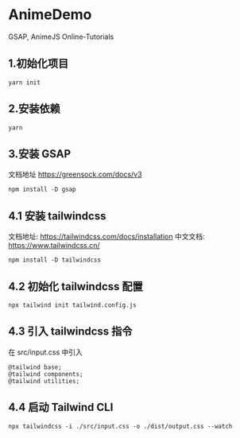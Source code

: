 # AnimeDemo

GSAP, AnimeJS
Online-Tutorials

## 1.初始化项目

```
yarn init
```

## 2.安装依赖

```
yarn
```

## 3.安装 GSAP

文档地址 https://greensock.com/docs/v3

```
npm install -D gsap
```

## 4.1 安装 tailwindcss

文档地址: https://tailwindcss.com/docs/installation
中文文档: https://www.tailwindcss.cn/

```
npm install -D tailwindcss
```

## 4.2 初始化 tailwindcss 配置

```
npx tailwind init tailwind.config.js
```

## 4.3 引入 tailwindcss 指令

在 src/input.css 中引入

```
@tailwind base;
@tailwind components;
@tailwind utilities;
```

## 4.4 启动 Tailwind CLI

```
npx tailwindcss -i ./src/input.css -o ./dist/output.css --watch
```
